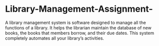 # Library-Management-Assignment-
A library management system is software designed to manage all the functions of a library. It helps the librarian maintain the database of new books, the books that members borrow, and their due dates. This system completely automates all your library’s activities.
